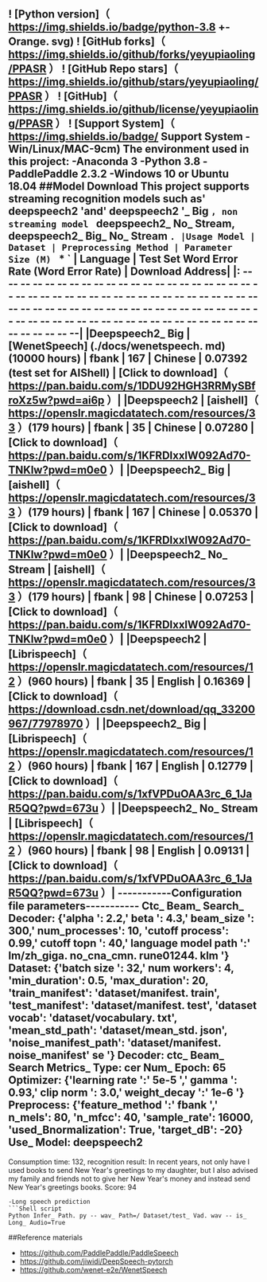 ! [Python version]（ https://img.shields.io/badge/python-3.8 +-Orange. svg)
! [GitHub forks]（ https://img.shields.io/github/forks/yeyupiaoling/PPASR ）
! [GitHub Repo stars]（ https://img.shields.io/github/stars/yeyupiaoling/PPASR ）
! [GitHub]（ https://img.shields.io/github/license/yeyupiaoling/PPASR ）
! [Support System]（ https://img.shields.io/badge/ Support System - Win/Linux/MAC-9cm)
**The environment used in this project:**
-Anaconda 3
-Python 3.8
-PaddlePaddle 2.3.2
-Windows 10 or Ubuntu 18.04
##Model Download
This project supports streaming recognition models such as' deepspeech2 'and' deepspeech2 '_ Big `, non streaming model ` deepspeech2_ No_ Stream, deepspeech2_ Big_ No_ Stream `.
|Usage Model | Dataset | Preprocessing Method | Parameter Size (M) ` * ` | Language | Test Set Word Error Rate (Word Error Rate) | Download Address|
|: -- -- -- -- -- -- -- -- -- -- -- -- -- -- -- -- -- -- -- -- -- -- -- -- -- -- -- -- -- -- -- -- -- -- -- -- -- -- -- -- -- -- -- -- -- -- -- -- -- -- -- -- -- -- -- -- -- -- -- -- -- -- -- -- -- -- -- -- -- -- -- -- -- -- -- -- -- -- -- -- -- -- -- -- -- -- -- -- --|
|Deepspeech2_ Big | [WenetSpeech] (./docs/wenetspeech. md) (10000 hours) | fbank | 167 | Chinese | 0.07392 (test set for AIShell) | [Click to download]（ https://pan.baidu.com/s/1DDU92HGH3RRMySBfroXz5w?pwd=ai6p ）|
|Deepspeech2 | [aishell]（ https://openslr.magicdatatech.com/resources/33 ）(179 hours) | fbank | 35 | Chinese | 0.07280 | [Click to download]（ https://pan.baidu.com/s/1KFRDIxxlW092Ad70-TNKlw?pwd=m0e0 ）|
|Deepspeech2_ Big | [aishell]（ https://openslr.magicdatatech.com/resources/33 ）(179 hours) | fbank | 167 | Chinese | 0.05370 | [Click to download]（ https://pan.baidu.com/s/1KFRDIxxlW092Ad70-TNKlw?pwd=m0e0 ）|
|Deepspeech2_ No_ Stream | [aishell]（ https://openslr.magicdatatech.com/resources/33 ）(179 hours) | fbank | 98 | Chinese | 0.07253 | [Click to download]（ https://pan.baidu.com/s/1KFRDIxxlW092Ad70-TNKlw?pwd=m0e0 ）|
|Deepspeech2 | [Librispeech]（ https://openslr.magicdatatech.com/resources/12 ）(960 hours) | fbank | 35 | English | 0.16369 | [Click to download]（ https://download.csdn.net/download/qq_33200967/77978970 ）|
|Deepspeech2_ Big | [Librispeech]（ https://openslr.magicdatatech.com/resources/12 ）(960 hours) | fbank | 167 | English | 0.12779 | [Click to download]（ https://pan.baidu.com/s/1xfVPDuOAA3rc_6_1JaR5QQ?pwd=673u ）|
|Deepspeech2_ No_ Stream | [Librispeech]（ https://openslr.magicdatatech.com/resources/12 ）(960 hours) | fbank | 98 | English | 0.09131 | [Click to download]（ https://pan.baidu.com/s/1xfVPDuOAA3rc_6_1JaR5QQ?pwd=673u ）|
-----------Configuration file parameters-----------
Ctc_ Beam_ Search_ Decoder: {'alpha ': 2.2,' beta ': 4.3,' beam_size ': 300,' num_processes': 10, 'cutoff process': 0.99,' cutoff topn ': 40,' language model path ':' lm/zh_giga. no_cna_cmn. rune01244. klm '}
Dataset: {'batch size ': 32,' num workers': 4, 'min_duration': 0.5, 'max_duration': 20, 'train_manifest': 'dataset/manifest. train', 'test_manifest': 'dataset/manifest. test', 'dataset vocab': 'dataset/vocabulary. txt', 'mean_std_path': 'dataset/mean_std. json', 'noise_manifest_path': 'dataset/manifest. noise_manifest' se '}
Decoder: ctc_ Beam_ Search
Metrics_ Type: cer
Num_ Epoch: 65
Optimizer: {'learning rate ':' 5e-5 ',' gamma ': 0.93,' clip norm ': 3.0,' weight_decay ':' 1e-6 '}
Preprocess: {'feature_method ':' fbank ',' n_mels': 80, 'n_mfcc': 40, 'sample_rate': 16000, 'used_Bnormalization': True, 'target_dB': -20}
Use_ Model: deepspeech2
------------------------------------------------
Consumption time: 132, recognition result: In recent years, not only have I used books to send New Year's greetings to my daughter, but I also advised my family and friends not to give her New Year's money and instead send New Year's greetings books. Score: 94
```
-Long speech prediction
```Shell script
Python Infer_ Path. py -- wav_ Path=/ Dataset/test_ Vad. wav -- is_ Long_ Audio=True
```
##Reference materials
- https://github.com/PaddlePaddle/PaddleSpeech
- https://github.com/jiwidi/DeepSpeech-pytorch
- https://github.com/wenet-e2e/WenetSpeech
